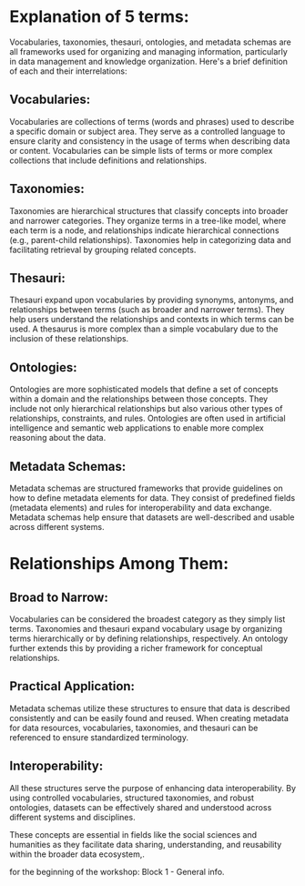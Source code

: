 # Explanation of 5 terms:
Vocabularies, taxonomies, thesauri, ontologies, and metadata schemas are all frameworks used for organizing and managing information, particularly in data management and knowledge organization. Here's a brief definition of each and their interrelations:
## Vocabularies:
Vocabularies are collections of terms (words and phrases) used to describe a specific domain or subject area. They serve as a controlled language to ensure clarity and consistency in the usage of terms when describing data or content. Vocabularies can be simple lists of terms or more complex collections that include definitions and relationships.
## Taxonomies:
Taxonomies are hierarchical structures that classify concepts into broader and narrower categories. They organize terms in a tree-like model, where each term is a node, and relationships indicate hierarchical connections (e.g., parent-child relationships). Taxonomies help in categorizing data and facilitating retrieval by grouping related concepts.
## Thesauri:
Thesauri expand upon vocabularies by providing synonyms, antonyms, and relationships between terms (such as broader and narrower terms). They help users understand the relationships and contexts in which terms can be used. A thesaurus is more complex than a simple vocabulary due to the inclusion of these relationships.
## Ontologies:
Ontologies are more sophisticated models that define a set of concepts within a domain and the relationships between those concepts. They include not only hierarchical relationships but also various other types of relationships, constraints, and rules. Ontologies are often used in artificial intelligence and semantic web applications to enable more complex reasoning about the data.
## Metadata Schemas:
Metadata schemas are structured frameworks that provide guidelines on how to define metadata elements for data. They consist of predefined fields (metadata elements) and rules for interoperability and data exchange. Metadata schemas help ensure that datasets are well-described and usable across different systems.
# Relationships Among Them:
## Broad to Narrow: 
Vocabularies can be considered the broadest category as they simply list terms. Taxonomies and thesauri expand vocabulary usage by organizing terms hierarchically or by defining relationships, respectively. An ontology further extends this by providing a richer framework for conceptual relationships.
## Practical Application: 
Metadata schemas utilize these structures to ensure that data is described consistently and can be easily found and reused. When creating metadata for data resources, vocabularies, taxonomies, and thesauri can be referenced to ensure standardized terminology.
## Interoperability: 
All these structures serve the purpose of enhancing data interoperability. By using controlled vocabularies, structured taxonomies, and robust ontologies, datasets can be effectively shared and understood across different systems and disciplines.

These concepts are essential in fields like the social sciences and humanities as they facilitate data sharing, understanding, and reusability within the broader data ecosystem,.


for the beginning of the workshop: Block 1  - General info.
